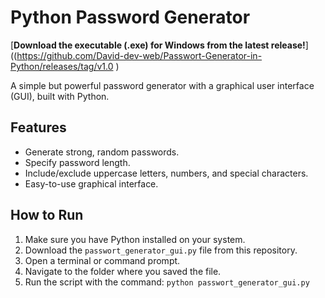 # Python Password Generator

[**Download the executable (.exe) for Windows from the latest release!**]((https://github.com/David-dev-web/Passwort-Generator-in-Python/releases/tag/v1.0 ) 


A simple but powerful password generator with a graphical user interface (GUI), built with Python.

## Features
*   Generate strong, random passwords.
*   Specify password length.
*   Include/exclude uppercase letters, numbers, and special characters.
*   Easy-to-use graphical interface.

## How to Run
1.  Make sure you have Python installed on your system.
2.  Download the `passwort_generator_gui.py` file from this repository.
3.  Open a terminal or command prompt.
4.  Navigate to the folder where you saved the file.
5.  Run the script with the command: `python passwort_generator_gui.py`
